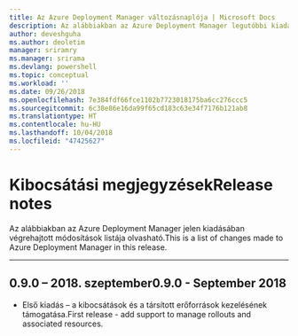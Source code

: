 ```yaml
---
title: Az Azure Deployment Manager változásnaplója | Microsoft Docs
description: Az alábbiakban az Azure Deployment Manager legutóbbi kiadásában végrehajtott módosítások előzményei olvashatók.
author: deveshguha
ms.author: deoletim
manager: sriramry
ms.manager: srirama
ms.devlang: powershell
ms.topic: conceptual
ms.workload: ''
ms.date: 09/26/2018
ms.openlocfilehash: 7e384fdf66fce1102b7723018175ba6cc276ccc5
ms.sourcegitcommit: 6c38e86e16da99f65cd183c63e34f7176b121ab8
ms.translationtype: HT
ms.contentlocale: hu-HU
ms.lasthandoff: 10/04/2018
ms.locfileid: "47425627"
---
```

# <a name="release-notes"></a><span data-ttu-id="36c68-103">Kibocsátási megjegyzések</span><span class="sxs-lookup"><span data-stu-id="36c68-103">Release notes</span></span>

<span data-ttu-id="36c68-104">Az alábbiakban az Azure Deployment Manager jelen kiadásában végrehajtott módosítások listája olvasható.</span><span class="sxs-lookup"><span data-stu-id="36c68-104">This is a list of changes made to Azure Deployment Manager in this release.</span></span>

---
## <a name="090---september-2018"></a><span data-ttu-id="36c68-105">0.9.0 – 2018. szeptember</span><span class="sxs-lookup"><span data-stu-id="36c68-105">0.9.0 - September 2018</span></span>
* <span data-ttu-id="36c68-106">Első kiadás – a kibocsátások és a társított erőforrások kezelésének támogatása.</span><span class="sxs-lookup"><span data-stu-id="36c68-106">First release - add support to manage rollouts and associated resources.</span></span>